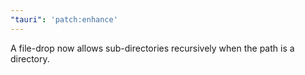 ```yaml
---
"tauri": 'patch:enhance'
---
```


A file-drop now allows sub-directories recursively when the path is a directory.
